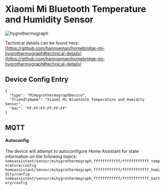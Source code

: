 # Xiaomi Mi Bluetooth Temperature and Humidity Sensor

![hygrothermograph](https://user-images.githubusercontent.com/5991122/89080862-54cead80-d38a-11ea-8c26-b21e27835be4.png)

Technical details can be found here: [https://github.com/hannseman/homebridge-mi-hygrothermograph#technical-details](https://github.com/hannseman/homebridge-mi-hygrothermograph#technical-details)

## Device Config Entry
```
{
  "type": "MiHygrothermographDevice",
  "friendlyName": "Xiaomi Mi Bluetooth Temperature and Humidity Sensor",
  "mac": "FF:FF:FF:FF:FF:FF"
}
```
## MQTT

#### Autoconfig
The device will attempt to autoconfigure Home Assistant for state information on the following topics:
`homeassistant/sensor/mihygrothermograph_ffffffffffff/ffffffffffff_temperature/config`
`homeassistant/sensor/mihygrothermograph_ffffffffffff/ffffffffffff_humidity/config`
`homeassistant/sensor/mihygrothermograph_ffffffffffff/ffffffffffff_battery/config`
